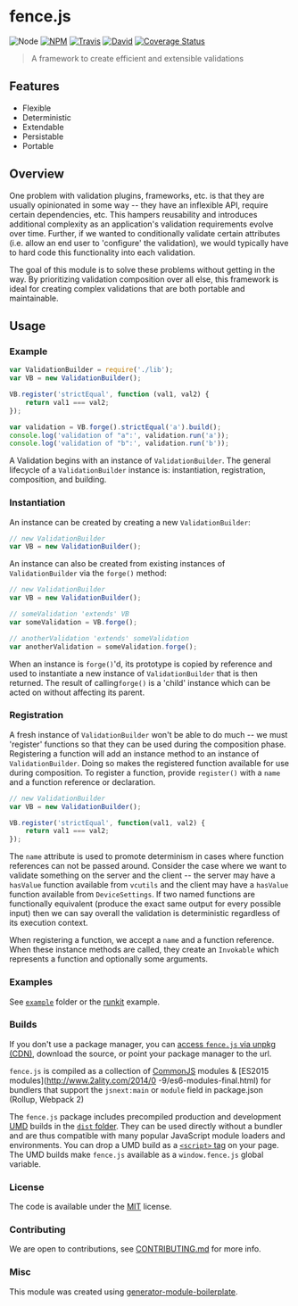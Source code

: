# fence.js

![Node](https://img.shields.io/node/v/fence.js.svg?style=flat-square)
[![NPM](https://img.shields.io/npm/v/fence.js.svg?style=flat-square)](https://www.npmjs.com/package/fence.js)
[![Travis](https://img.shields.io/travis/dotcarls/fence.js/master.svg?style=flat-square)](https://travis-ci.org/dotcarls/fence.js)
[![David](https://img.shields.io/david/dotcarls/fence.js.svg?style=flat-square)](https://david-dm.org/dotcarls/fence.js)
[![Coverage Status](https://img.shields.io/coveralls/dotcarls/fence.js.svg?style=flat-square)](https://coveralls.io/github/dotcarls/fence.js)

> A framework to create efficient and extensible validations

## Features

-   Flexible
-   Deterministic
-   Extendable
-   Persistable
-   Portable

## Overview

One problem with validation plugins, frameworks, etc. is that they are usually opinionated in some way -- they have an inflexible API, require certain dependencies, etc. This hampers reusability and introduces additional complexity as an application's validation requirements evolve over time. Further, if we wanted to conditionally validate certain attributes (i.e. allow an end user to 'configure' the validation), we would typically have to hard code this functionality into each validation.

The goal of this module is to solve these problems without getting in the way. By prioritizing validation composition over all else, this framework is ideal for creating complex validations that are both portable and maintainable.

## Usage

### Example
```js
var ValidationBuilder = require('./lib');
var VB = new ValidationBuilder();

VB.register('strictEqual', function (val1, val2) {
    return val1 === val2;
});

var validation = VB.forge().strictEqual('a').build();
console.log('validation of "a":', validation.run('a'));
console.log('validation of "b":', validation.run('b'));
```

A Validation begins with an instance of `ValidationBuilder`. The general lifecycle of a `ValidationBuilder` instance is: instantiation, registration, composition, and building.

### Instantiation

An instance can be created by creating a new `ValidationBuilder`:

```js
// new ValidationBuilder
var VB = new ValidationBuilder();
```

An instance can also be created from existing instances of `ValidationBuilder` via the `forge()` method:

```js
// new ValidationBuilder
var VB = new ValidationBuilder();

// someValidation 'extends' VB
var someValidation = VB.forge();

// anotherValidation 'extends' someValidation
var anotherValidation = someValidation.forge();
```

When an instance is `forge()`'d, its prototype is copied by reference and used to instantiate a new instance of `ValidationBuilder` that is then returned. The result of calling`forge()` is a 'child' instance which can be acted on without affecting its parent.

### Registration

A fresh instance of `ValidationBuilder` won't be able to do much -- we must 'register' functions so that they can be used during the composition phase. Registering a function will add an instance method to an instance of `ValidationBuilder`. Doing so makes the registered function available for use during composition. To register a function, provide `register()` with a `name` and a function reference or declaration.

```js
// new ValidationBuilder
var VB = new ValidationBuilder();

VB.register('strictEqual', function(val1, val2) {
    return val1 === val2;
});
```

The `name` attribute is used to promote determinism in cases where function references can not be passed around. Consider the case where we want to validate something on the server and the client -- the server may have a `hasValue` function available from `vcutils` and the client may have a `hasValue` function available from `DeviceSettings`. If two named functions are functionally equivalent (produce the exact same output for every possible input) then we can say overall the validation is deterministic regardless of its execution context.

When registering a function, we accept a `name` and a function reference.  When these instance methods are called, they create an `Invokable` which represents a function and optionally some arguments.

### Examples

See [`example`](example/script.js) folder or the [runkit](https://runkit.com/dotcarls/fence.js) example.

### Builds

If you don't use a package manager, you can [access `fence.js` via unpkg (CDN)](https://unpkg.com/fence.js/), download the source, or point your package manager to the url.

`fence.js` is compiled as a collection of [CommonJS](http://webpack.github.io/docs/commonjs.html) modules & [ES2015 modules](http://www.2ality.com/2014/0
  -9/es6-modules-final.html) for bundlers that support the `jsnext:main` or `module` field in package.json (Rollup, Webpack 2)

The `fence.js` package includes precompiled production and development [UMD](https://github.com/umdjs/umd) builds in the [`dist` folder](https://unpkg.com/fence.js/dist/). They can be used directly without a bundler and are thus compatible with many popular JavaScript module loaders and environments. You can drop a UMD build as a [`<script>` tag](https://unpkg.com/fence.js) on your page. The UMD builds make `fence.js` available as a `window.fence.js` global variable.

### License

The code is available under the [MIT](LICENSE) license.

### Contributing

We are open to contributions, see [CONTRIBUTING.md](CONTRIBUTING.md) for more info.

### Misc

This module was created using [generator-module-boilerplate](https://github.com/duivvv/generator-module-boilerplate).
